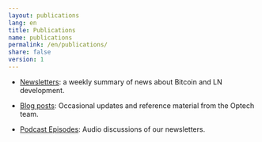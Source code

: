 ```yaml
---
layout: publications
lang: en
title: Publications
name: publications
permalink: /en/publications/
share: false
version: 1
---
```

- [Newsletters][]: a weekly summary of news about Bitcoin and LN
  development.

- [Blog posts][]: Occasional updates and reference material
  from the Optech team.

- [Podcast Episodes][]: Audio discussions of our newsletters.

[blog posts]: /en/blog/
[newsletters]: /en/newsletters/
[podcast episodes]: /en/podcast/
